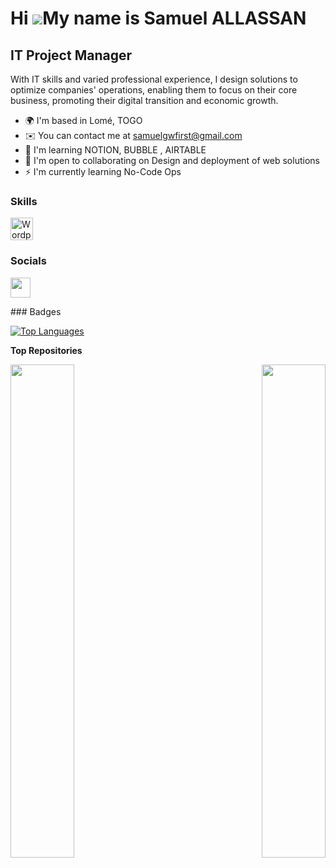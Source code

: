 Hi ![](https://user-images.githubusercontent.com/18350557/176309783-0785949b-9127-417c-8b55-ab5a4333674e.gif)My name is Samuel ALLASSAN
=======================================================================================================================================

IT Project Manager
------------------

With IT skills and varied professional experience, I design solutions to optimize companies' operations, enabling them to focus on their core business, promoting their digital transition and economic growth.

* 🌍  I'm based in Lomé, TOGO
* ✉️  You can contact me at [samuelgwfirst@gmail.com](mailto:samuelgwfirst@gmail.com)
* 🧠  I'm learning NOTION, BUBBLE , AIRTABLE
* 🤝  I'm open to collaborating on Design and deployment of web solutions
* ⚡  I'm currently learning No-Code Ops

### Skills

<p align="left">
<a href="https://wordpress.com" target="_blank" rel="noreferrer"><img src="https://raw.githubusercontent.com/danielcranney/readme-generator/main/public/icons/skills/wordpress-colored.svg" width="36" height="36" alt="Wordpress" /></a>
</p>

### Socials

<p align="left"> <a href="https://www.github.com/SamuelALSN" target="_blank" rel="noreferrer"> <picture> <source media="(prefers-color-scheme: dark)" srcset="https://raw.githubusercontent.com/danielcranney/readme-generator/main/public/icons/socials/github-dark.svg" /> <source media="(prefers-color-scheme: light)" srcset="https://raw.githubusercontent.com/danielcranney/readme-generator/main/public/icons/socials/github.svg" /> <img src="https://raw.githubusercontent.com/danielcranney/readme-generator/main/public/icons/socials/github.svg" width="32" height="32" /> </picture> </a></p>
### Badges

<a href="https://github.com/SamuelALSN" align="left"><img src="https://github-readme-stats.vercel.app/api/top-langs/?username=SamuelALSN&langs_count=10&title_color=0891b2&text_color=ffffff&icon_color=0891b2&bg_color=1c1917&hide_border=true&locale=en&custom_title=Top%20%Languages" alt="Top Languages" /></a>

<b>Top Repositories</b>

<div width="100%" align="center"><a href="https://github.com/SamuelALSN/ImmoSolutions" align="left"><img align="left" width="45%" src="https://github-readme-stats.vercel.app/api/pin/?username=SamuelALSN&repo=ImmoSolutions&title_color=0891b2&text_color=ffffff&icon_color=0891b2&bg_color=1c1917&hide_border=true&locale=en" /></a><a href="https://github.com/SamuelALSN/eledodzi_v2" align="right"><img align="right" width="45%" src="https://github-readme-stats.vercel.app/api/pin/?username=SamuelALSN&repo=eledodzi_v2&title_color=0891b2&text_color=ffffff&icon_color=0891b2&bg_color=1c1917&hide_border=true&locale=en" /></a></div><br /><br /><br /><br /><br /><br /><br />
